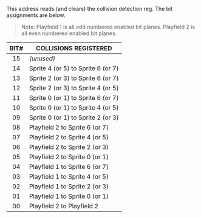 This address reads (and clears) the collision detection reg. The bit
assignments are below.

  > Note: Playfield 1 is all odd numbered enabled bit planes.
Playfield 2 is all even numbered enabled bit planes.


| BIT# | COLLISIONS REGISTERED                  |
|:----:|----------------------------------------|
| 15   | _(unused)_                               |
| 14   | Sprite 4 (or 5) to Sprite 6 (or 7)     |
| 13   | Sprite 2 (or 3) to Sprite 6 (or 7)     |
| 12   | Sprite 2 (or 3) to Sprite 4 (or 5)     |
| 11   | Sprite 0 (or 1) to Sprite 6 (or 7)     |
| 10   | Sprite 0 (or 1) to Sprite 4 (or 5)     |
| 09   | Sprite 0 (or 1) to Sprite 2 (or 3)     |
| 08   | Playfield 2 to Sprite 6 (or 7)         |
| 07   | Playfield 2 to Sprite 4 (or 5)         |
| 06   | Playfield 2 to Sprite 2 (or 3)         |
| 05   | Playfield 2 to Sprite 0 (or 1)         |
| 04   | Playfield 1 to Sprite 6 (or 7)         |
| 03   | Playfield 1 to Sprite 4 (or 5)         |
| 02   | Playfield 1 to Sprite 2 (or 3)         |
| 01   | Playfield 1 to Sprite 0 (or 1)         |
| 00   | Playfield 2 to Playfield 2             |